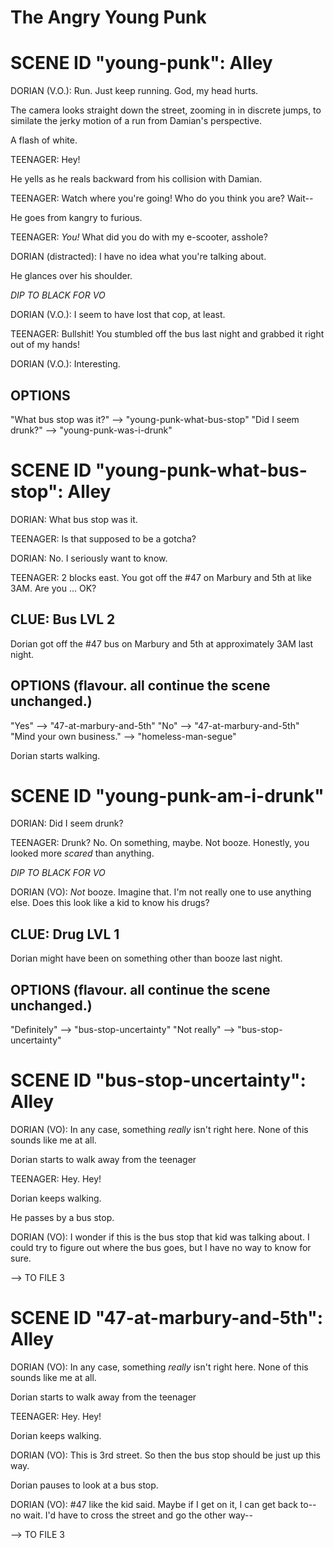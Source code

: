 # The Angry Young Punk

# SCENE ID "young-punk": Alley
DORIAN (V.O.): Run. Just keep running. God, my head hurts.

The camera looks straight down the street, zooming in in discrete jumps,
to similate the jerky motion of a run from Damian's perspective.

A flash of white.

TEENAGER: Hey!

He yells as he reals backward from his collision with Damian.

TEENAGER: Watch where you're going! Who do you think you are? Wait--

He goes from kangry to furious.

TEENAGER: *You!* What did you do with my e-scooter, asshole?

DORIAN (distracted): I have no idea what you're talking about.

He glances over his shoulder.

*DIP TO BLACK FOR VO*

DORIAN (V.O.): I seem to have lost that cop, at least.

TEENAGER: Bullshit! You stumbled off the bus last night and grabbed it right out of my
          hands!

DORIAN (V.O.): Interesting.

## OPTIONS
"What bus stop was it?" --> "young-punk-what-bus-stop"
"Did I seem drunk?" --> "young-punk-was-i-drunk"

# SCENE ID "young-punk-what-bus-stop": Alley
DORIAN: What bus stop was it.

TEENAGER: Is that supposed to be a gotcha?

DORIAN: No. I seriously want to know.

TEENAGER: 2 blocks east. You got off the #47 on Marbury and 5th at like 3AM. Are you ...
          OK?

## CLUE: Bus LVL 2
Dorian got off the #47 bus on Marbury and 5th at approximately 3AM last night.

## OPTIONS (flavour. all continue the scene unchanged.)
"Yes" --> "47-at-marbury-and-5th"
"No" --> "47-at-marbury-and-5th"
"Mind your own business." --> "homeless-man-segue"

Dorian starts walking.


# SCENE ID "young-punk-am-i-drunk"
DORIAN: Did I seem drunk?

TEENAGER: Drunk? No. On something, maybe. Not booze. Honestly, you looked more *scared*
          than anything.

*DIP TO BLACK FOR VO*

DORIAN (VO): *Not* booze. Imagine that. I'm not really one to use anything else. Does
             this look like a kid to know his drugs?

## CLUE: Drug LVL 1
Dorian might have been on something other than booze last night.

## OPTIONS (flavour. all continue the scene unchanged.)
"Definitely" --> "bus-stop-uncertainty"
"Not really"  --> "bus-stop-uncertainty"


# SCENE ID "bus-stop-uncertainty": Alley
DORIAN (VO): In any case, something *really* isn't right here. None of this sounds
like me at all.

Dorian starts to walk away from the teenager

TEENAGER: Hey. Hey!

Dorian keeps walking.

He passes by a bus stop.

DORIAN (VO): I wonder if this is the bus stop that kid was talking about. I could try
to figure out where the bus goes, but I have no way to know for sure.

--> TO FILE 3

# SCENE ID "47-at-marbury-and-5th": Alley
DORIAN (VO): In any case, something *really* isn't right here. None of this sounds
like me at all.

Dorian starts to walk away from the teenager

TEENAGER: Hey. Hey!

Dorian keeps walking.

DORIAN (VO): This is 3rd street. So then the bus stop should be just up this way.

Dorian pauses to look at a bus stop.

DORIAN (VO): #47 like the kid said. Maybe if I get on it, I can get back to--no wait.
             I'd have to cross the street and go the other way--

--> TO FILE 3
